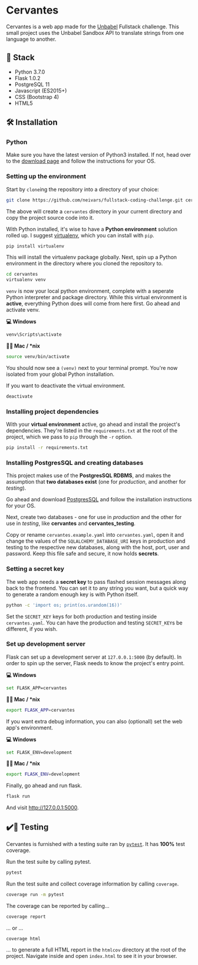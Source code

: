 # Cervantes
Cervantes is a web app made for the [Unbabel](https://unbabel.com/) Fullstack challenge. This small project uses the Unbabel Sandbox API to translate strings from one language to another.


## 💾 Stack
* Python 3.7.0
* Flask 1.0.2
* PostgreSQL 11
* Javascript (ES2015+)
* CSS (Bootstrap 4)
* HTML5


## 🛠️ Installation
### Python
Make sure you have the latest version of Python3 installed. If not, head over to the [download page](https://www.python.org/downloads/) and follow the instructions for your OS.


### Setting up the environment
Start by `clone`ing the repository into a directory of your choice:

```bash
git clone https://github.com/neivars/fullstack-coding-challenge.git cervantes
```

The above will create a `cervantes` directory in your current directory and copy the project source code into it.

With Python installed, it's wise to have a **Python environment** solution rolled up. I suggest [virtualenv](https://virtualenv.pypa.io/en/stable/), which you can install with `pip`.

```bash
pip install virtualenv
```

This will install the virtualenv package globally. Next, spin up a Python environment in the directory where you cloned the repository to.

```bash
cd cervantes
virtualenv venv
```

`venv` is now your local python environment, complete with a seperate Python interpreter and package directory. While this virtual environment is **active**, everything Python does will come from here first. Go ahead and activate venv.

**💻 Windows**
```bash
venv\Scripts\activate
```
**🍎🐧 Mac / \*nix**
```bash
source venv/bin/activate
```

You should now see a `(venv)` next to your terminal prompt. You're now isolated from your global Python installation.

If you want to deactivate the virtual environment.
```bash
deactivate
```


### Installing project dependencies
With your **virtual environment** active, go ahead and install the project's dependencies. They're listed in the `requirements.txt` at the root of the project, which we pass to `pip` through the `-r` option.

```bash
pip install -r requirements.txt
```

### Installing PostgresSQL and creating databases
This project makes use of the **PostgresSQL RDBMS**, and makes the assumption that **two databases exist** (one for _production_, and another for _testing_).

Go ahead and download [PostgresSQL](https://www.postgresql.org/) and follow the installation instructions for your OS.

Next, create two databases - one for use in _production_ and the other for use in _testing_, like **cervantes** and **cervantes_testing**.

Copy or rename `cervantes.example.yaml` into `cervantes.yaml`, open it and change the values of the `SQLALCHEMY_DATABASE_URI` keys in production and testing to the respective new databases, along with the host, port, user and password. Keep this file safe and secure, it now holds **secrets**.


### Setting a secret key
The web app needs a **secret key** to pass flashed session messages along back to the frontend. You can set it to any string you want, but a quick way to generate a random enough key is with Python itself.

```bash
python -c 'import os; print(os.urandom(16))'
```

Set the `SECRET_KEY` keys for both production and testing inside `cervantes.yaml`. You can have the production and testing `SECRET_KEY`s be different, if you wish.


### Set up development server
Flask can set up a development server at `127.0.0.1:5000` (by default). In order to spin up the server, Flask needs to know the project's entry point.

**💻 Windows**
```bash
set FLASK_APP=cervantes
```
**🍎🐧 Mac / \*nix**
```bash
export FLASK_APP=cervantes
```

If you want extra debug information, you can also (optionall) set the web app's environment.

**💻 Windows**
```bash
set FLASK_ENV=development
```
**🍎🐧 Mac / \*nix**
```bash
export FLASK_ENV=development
```

Finally, go ahead and run flask.

```bash
flask run
```

And visit http://127.0.0.1:5000.


## ✔️🔴 Testing
Cervantes is furnished with a testing suite ran by [`pytest`](https://docs.pytest.org/en/latest/). It has **100%** test coverage.

Run the test suite by calling pytest.

```bash
pytest
```
Run the test suite and collect coverage information by calling `coverage`.

```bash
coverage run -m pytest
```
The coverage can be reported by calling...

```bash
coverage report
```

... or ...

```bash
coverage html
```

... to generate a full HTML report in the `htmlcov` directory at the root of the project. Navigate inside and open `index.html` to see it in your browser.
